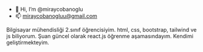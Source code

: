 - 👋 Hi, I’m @miraycobanoglu
- 📫 miraycobanogluu@gmail.com

Bilgisayar mühendisliği 2.sınıf öğrencisiyim. html, css, bootstrap, tailwind ve js biliyorum. Şuan güncel olarak react.js öğrenme aşamasındayım. Kendimi geliştirmekteyim. 
